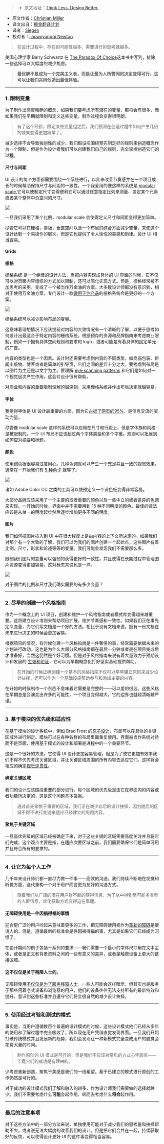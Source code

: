 > * 原文地址：[Think Less. Design Better.](https://medium.com/@xtianmiller/think-less-design-better-f812c1617888)
* 原文作者：[Christian Miller](https://medium.com/@xtianmiller)
* 译文出自：[掘金翻译计划](https://github.com/xitu/gold-miner)
* 译者：[Siegen](https://github.com/siegeout)
* 校对者：[jiaowoyongqi](https://github.com/jiaowoyongqi),[Newton](https://github.com/Newt0n)


> 在设计过程中，存在的可能性越多，需要进行的思考就越多。



美国心理学家 Barry Schwartz 在 [The Paradox Of Choice](https://en.wikipedia.org/wiki/The_Paradox_of_Choice)这本书中写到，排除一些选择可以大幅度的减少焦虑。
> **最优解不是成为一个完美主义者，而是让最为人所赞同的决定变得可行，这可以让我们共同创造出最佳体验。**


* * *



### 1\. 限制变量


为了制作出高度精确的概念，如果我们要考虑所有潜在的变量，那将会有很多，而如果我们在早期就限制和定义这些变量，制作过程会变得很明朗。



> 有了这个经验，限定某些变量组之后，我们预测在创造过程中如何产生几倍的效果变得更加简单了。 

减少选择不会导致独创性的减少。我们假设把围绕预先制定好的规则来创造概念作为一个限制，但是作为设计者我们可以创建我们自己的规则，完全掌控创造它们的过程。


#### 尺寸与间距






UI 设计的每个方面都需要围绕一个系统进行，以此来改善节奏感并在一个项目成长的时候帮助保持尺寸与间距的一致性。一个我爱用的像这样的系统是  [modular scale](http://www.modularscale.com/),它可以使制定尺寸变得便利它可以通过任意指定比列来测量、设定某个元素或者某个整体中负空间的尺寸。




![](http://ac-Myg6wSTV.clouddn.com/606ead6ffa394a345f2f.jpeg)











一旦我们采用了某个比例，modular scale 会使得定义尺寸和间距变得更加简单。

尽管它可以在栅格，排版，垂直空间以及一个布局的综合方面减少变量，来使这个设计达到一个易操作的层次，但是它也提供了令人愉悦的美感和韵律。设计 UI 相当容易。



####  Grids
####  栅格



[栅格系统](https://en.wikipedia.org/wiki/Grid_%28graphic_design%29) 是一个绝佳的设计方法，当把内容实现成具体的 UI 界面的时候，它不仅可以对页面内容组织的方式加以限制，还可以简化实现方式。但是，栅格经常被不加思考的采用，变成了一个被当作万金油的方案。大多数设计师都没有意识到，相对于使用万金油方案，专门设计一款[适用于你产品](http://www.iamtomnewton.com/blog/grid-guide/)的栅格系统会是更好的一个方案。


![](http://ac-Myg6wSTV.clouddn.com/013c2d0de9ed5e3a9947.jpeg)






栅格系统可以减少影响布局的变量。

这意味着理想情况下应该提前对内容的大致情况有一个清晰的了解，以便于思考如何设计出最适合于特定内容的栅格系统。根据预存的资源和品牌指南来考虑商业限制，例如一个拥有具体空间规则和要求的 logo，或者可能是有着具体的固定单元的广告。



内容的类型也是一个因素。设计时还需要考虑到内容的不同类型，如商品包装、新闻出版物、博客或者是简单的引导页，它们之间的差异十分之大。要考虑到布局是以图片为主还是以文字为主。要理解 [eye-scanning patterns](http://www.webdesignerdepot.com/2015/03/how-eye-scanning-impacts-visual-hierarchy-in-ux-design/) 和它们是如何对一个视觉层次产生作用，这会对设计很有帮助，



对商业和内容的重要限制理解的越深刻，采用栅格系统并作出布局决定就越容易。



#### 字体

我觉得字体是 UI 设计最重要的方面，因为它[占据了网页的95%](https://ia.net/know-how/the-web-is-all-about-typography-period)，是信息交流的驱动力量。




尽管像 modular scale 这样的系统可以应用在尺寸和行距上，但是字体族和风格是被限制的。一个 UI 布局不应该超过两个字体类型和多个字重。规则可以拓展到如何应对摘要和标题。



#### 颜色




使用调色板很容易过度用心。几种色调就可以产生一个充足并且一致的视觉效果。通常在一开始我们有 [5 种色卡](http://www.colourlovers.com/palette/15/tech_light) 就够了。








![](http://ac-Myg6wSTV.clouddn.com/fc3b8fb6c99856d9deb4.jpeg)







诸如 Adobe Color CC 之类的工具可以使预定义一个调色板变得非常容易。





大部分品牌应该采用了一个主要的或者重要的颜色以及一些中立的或者差异的色调来实现。一开始的时候，界面中并不需要用到 15 种不同明度的颜色。最佳的做法应该是从单一的明度起步然后逐步增加更多不同的明度。

#### 图片



我们如何把图片插入到 UI 中在很大程度上是由内容的上下文所决定的。如果我们对那个有一个大致的了解，我们可以为我们的图片创建一个起始点，这些图片有着比例，尺寸，形状和论述等等的变量。我们可能会发现我们不需要那么多。




限制我们图片的变量可以强制的获得更好的一致性，并且使得在长期过程中管理图片资源变得更加容易。这对标志来说也是一样。



![](http://ac-Myg6wSTV.clouddn.com/d49c1d37d22011c9d42d.jpeg)







对于图片的比例和尺寸我们确实需要的有多少变量？












* * *









### 2\. 尽早的创建一个风格指南


作为一个概念上的 UI 项目，创建和维护一个风格指南或者模式库变得越来越重要。这将建立设计准则来帮助项目扩展，维护节奏感和一致性。如果我们正在事先定义变量，为它们写文档是一个好的方法。相比于没有文档来说，拥有一份文档在未来进行决策的时候会更加容易。


根据项目的情况，有时候创建一个风格指南是一件奢侈的事，经常需要依据未来的计划进行改动。这也是为什么大部分风格指南都在最后一分钟或者是在项目完成后才准备好，当然这仍然是个好习惯。但是对于风格指南来说有着大量致力于预期设计和发展的 [主张和论证](https://www.smashingmagazine.com/2010/07/designing-style-guidelines-for-brands-and-websites/#why-create-a-style-guide)，它可以为早期概念化打好坚实基础提供帮助。




> 在开始的时候正确创建一个基本的风格指南不仅可以早早建立原则来减少设计抉择，还可以作为一个基础设施帮助参与和添加主要的内容。

在开始的时候制作一个东西不意味着它需要是完整的——可以差的很远。这些风格在早期总是会演变出许多的可能性，一个项目变得越大，它的边界也就越清晰越严谨。











* * *









### 3\. 基于模块的优先级和适应性



在基于模块的设计系统中，例如 Brad Frost 的[原子设计](http://atomicdesign.bradfrost.com/)，布局可以在具体的关键区域外进行制定。模块可以在各种各样的布局里面重复使用。界面被当作系统对待而不是页面，使用基于模式的设计和部署是进程中的一个重要环节。



这是一个很好的方法，它使得 UI 设计更加容易管理，但是为了使它更加有效率我们不得不优先考虑关键区域，并让关键区域周围的所有内容去适应它们。这样将会相应的确定[视觉连贯性](https://about.futurelearn.com/blog/visual-connections-in-modular-design-systems/)。



#### 确定关键区域



我们的设计应该围绕重要的部分进行。每个区域的优先级是由它在界面内的内容或者功能所决定的，这是这个问题基本答案。

> 通过首先聚焦于重要的区域，我们正在减少此后的设计抉择，因为随后的区域不得不进行变通来适应已经建立的周围内容。




#### 聚焦于关键区域


一旦高优先级的区域已经被确定下来，对于这些关键的区域需要高度关注并且将它们完成。这个观点主要是指，在适应次要区域之前，我们需要确保它们是简单可用并且符合所有的要求的。







* * *








### 4\. 让它为每个人工作



几千年来设计师们都一直尽力做一件事——高效的沟通。我们持续不断地在视觉和听觉方面，迭代重构一个对于用户而言更为友好的沟通方式。


>随着我们从广阔的潜在用户群不断的获得信息，为了从中得到尽可能多类型的人群信息，优化获取方式变得迫在眉睫。



#### 无障碍使用是一件因祸得福的事情



迎合更广泛的用户听起来意味着更多的工作，把无障碍使用视作为[革新的障碍](https://medium.com/salesforce-ux/7-things-every-designer-needs-to-know-about-accessibility-64f105f0881b#3a51)是很诱人的。但是，遵循最新的标准会是件因祸得福的事，尤其是如果它们已经成为习惯了。

在设计期间的例子包括一系列的要求——我们需要一个最小的字体尺寸用在文本主体，或者是正文和背景资料之间的一些有意义的差异，或者是触摸设备上更大的链接区域。



#### 这不仅仅是关于残障人士的。

无障碍使用[不仅仅是为了服务残障人士](http://alistapart.com/article/reframing-accessibility-for-the-web#section2)，一些人可能会这样暗示，但其实也是服务于那些用着老式设备和浏览器的用户，他们的设备往往无法支持所有的最新特效和提升。意识到这些标准并且遵守它们将会很自然的减少设计抉择。












* * *









### 5\. 使用经过考验和测试的模式



事实是，当用户遵循数百个普遍的设计模式的时候，这些设计模式他们已经从多年的使用和了解过程中完全吸收了，所以现在用户凭借直觉发现界面。一旦我们开始打破传统模式并且发展新的趋势，我们会发现让一种新模式完全变成用户的直觉会花费大量的时间。
> 制作原创的 UI 模式是可行的，但是我们不应该对常见的方式心怀顾忌——毕竟它们的成功是有理由的。



少考虑重新创造，聚焦于美感是我们的一线希望。基于已建立的模式进行原创的工作仍然是可行的。





对于成功的设计模式我们了解和融入的越多，作为设计师我们需要做的选择就越少。我们不需要考虑什么**可能**会起作用，转而去考虑什么**将会**起作用。






* * *








### 最后的注意事项



对于这些方法中的一部分方法来说，单独使用可能对于减少我们的思考量和抉择帮助不大，或者说无法大幅度的改善我们的设计。但是把它们合并在一起，持续获取好的反馈，可以使得设计更好 UI 的这件事变得相当容易。




